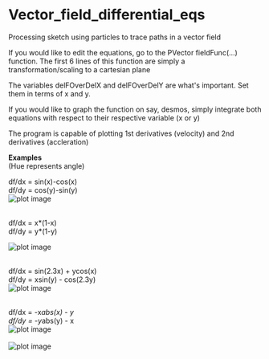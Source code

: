 # Vector_field_differential_eqs
Processing sketch using particles to trace paths in a vector field
<br>

If you would like to edit the equations, go to the PVector fieldFunc(...) function.
The first 6 lines of this function are simply a transformation/scaling to a cartesian plane
<br>

The variables delFOverDelX and delFOverDelY are what's important.
Set them in terms of x and y.
<br>

If you would like to graph the function on say, desmos, simply integrate both equations with respect to their respective variable (x or y)
<br>

The program is capable of plotting 1st derivatives (velocity) and 2nd derivatives (accleration)
<br>

**Examples**
<br>
(Hue represents angle)

df/dx = sin(x)-cos(x)
<br>
df/dy = cos(y)-sin(y)
<br>
![plot image](https://i.imgur.com/s0JyUwU.jpg)
<br>
<br>

df/dx = x*(1-x)
<br>
df/dy = y*(1-y)
<br>

![plot image](https://i.imgur.com/YKoDfKk.jpg)
<br>
<br>

df/dx = sin(2.3x) + ycos(x)
<br>
df/dy = xsin(y) - cos(2.3y)
<br>
![plot image](https://i.imgur.com/g3RYBa8.jpg)
<br>
<br>

df/dx = -x*abs(x) - y
<br>
df/dy = -y*abs(y) - x
<br>
![plot image](https://i.imgur.com/P1sAnsx.png)
<br>
<br>
![plot image](https://i.imgur.com/P2BAQQA.png)
<br>
<br>
